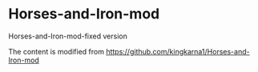 # Horses-and-Iron-mod
 Horses-and-Iron-mod-fixed version
 
 The content is modified from https://github.com/kingkarna1/Horses-and-Iron-mod
